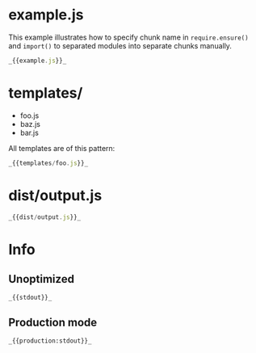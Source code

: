 # example.js

This example illustrates how to specify chunk name in `require.ensure()` and `import()` to separated modules into separate chunks manually.

```javascript
_{{example.js}}_
```

# templates/

- foo.js
- baz.js
- bar.js

All templates are of this pattern:

```javascript
_{{templates/foo.js}}_
```

# dist/output.js

```javascript
_{{dist/output.js}}_
```

# Info

## Unoptimized

```
_{{stdout}}_
```

## Production mode

```
_{{production:stdout}}_
```
